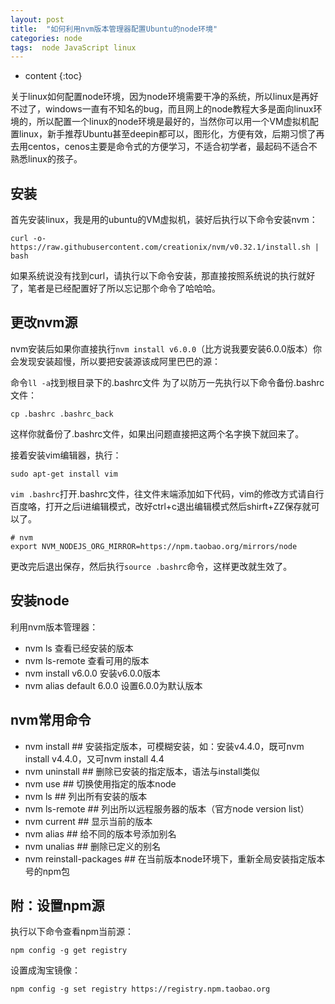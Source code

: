 ```yaml
---
layout: post
title:  "如何利用nvm版本管理器配置Ubuntu的node环境"
categories: node
tags:  node JavaScript linux
---
```


* content
{:toc}

关于linux如何配置node环境，因为node环境需要干净的系统，所以linux是再好不过了，windows一直有不知名的bug，而且网上的node教程大多是面向linux环境的，所以配置一个linux的node环境是最好的，当然你可以用一个VM虚拟机配置linux，新手推荐Ubuntu甚至deepin都可以，图形化，方便有效，后期习惯了再去用centos，cenos主要是命令式的方便学习，不适合初学者，最起码不适合不熟悉linux的孩子。




## 安装

首先安装linux，我是用的ubuntu的VM虚拟机，装好后执行以下命令安装nvm：

```
curl -o- https://raw.githubusercontent.com/creationix/nvm/v0.32.1/install.sh | bash
```

如果系统说没有找到curl，请执行以下命令安装，那直接按照系统说的执行就好了，笔者是已经配置好了所以忘记那个命令了哈哈哈。


## 更改nvm源

nvm安装后如果你直接执行`nvm install v6.0.0`（比方说我要安装6.0.0版本）你会发现安装超慢，所以要把安装源该成阿里巴巴的源：

命令`ll -a`找到根目录下的.bashrc文件
为了以防万一先执行以下命令备份.bashrc文件：

```
cp .bashrc .bashrc_back
```

这样你就备份了.bashrc文件，如果出问题直接把这两个名字换下就回来了。

接着安装vim编辑器，执行：

```
sudo apt-get install vim
```

`vim .bashrc`打开.bashrc文件，往文件末端添加如下代码，vim的修改方式请自行百度咯，打开之后i进编辑模式，改好ctrl+c退出编辑模式然后shirft+ZZ保存就可以了。

```
# nvm
export NVM_NODEJS_ORG_MIRROR=https://npm.taobao.org/mirrors/node
```

更改完后退出保存，然后执行`source .bashrc`命令，这样更改就生效了。


## 安装node

利用nvm版本管理器：
- nvm ls 查看已经安装的版本
- nvm ls-remote 查看可用的版本
- nvm install v6.0.0 安装v6.0.0版本
- nvm alias default 6.0.0 设置6.0.0为默认版本


## nvm常用命令

- nvm install <version> ## 安装指定版本，可模糊安装，如：安装v4.4.0，既可nvm install v4.4.0，又可nvm install 4.4
- nvm uninstall <version> ## 删除已安装的指定版本，语法与install类似
- nvm use <version> ## 切换使用指定的版本node
- nvm ls ## 列出所有安装的版本
- nvm ls-remote ## 列出所以远程服务器的版本（官方node version list）
- nvm current ## 显示当前的版本
- nvm alias <name> <version> ## 给不同的版本号添加别名
- nvm unalias <name> ## 删除已定义的别名
- nvm reinstall-packages <version> ## 在当前版本node环境下，重新全局安装指定版本号的npm包


## 附：设置npm源

执行以下命令查看npm当前源：

```
npm config -g get registry
```

设置成淘宝镜像：

```
npm config -g set registry https://registry.npm.taobao.org
```
